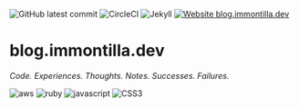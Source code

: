 ![GitHub latest commit](https://badgen.net/github/last-commit/immontilla/blog.immontilla.dev)
![CircleCI](https://circleci.com/gh/immontilla/blog.immontilla.dev/tree/master.svg?style=shield)
![Jekyll](https://img.shields.io/badge/Powered%20by-Jekyll-blue)
[![Website blog.immontilla.dev](https://img.shields.io/website-up-down-green-red/https/blog.immontilla.dev.svg)](https://blog.immontilla.dev/)

# blog.immontilla.dev

_Code. Experiences. Thoughts. Notes. Successes. Failures._

![aws](https://img.shields.io/badge/Amazon_AWS-232F3E?style=for-the-badge&logo=amazon-aws&logoColor=white)
![ruby](https://img.shields.io/badge/Ruby-CC342D?style=for-the-badge&logo=ruby&logoColor=white)
![javascript](https://img.shields.io/badge/JavaScript-F7DF1E?style=for-the-badge&logo=javascript&logoColor=black)
![CSS3](https://img.shields.io/badge/css3-%231572B6.svg?style=for-the-badge&logo=css3&logoColor=white)
